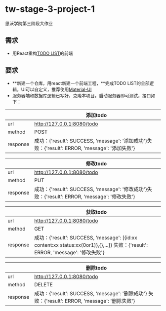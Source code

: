 # tw-stage-3-project-1
思沃学院第三阶段大作业

## 需求
- 用React重构[TODO LIST](https://github.com/LiuKaixinHappy/tw-stage-2-project-1)的前端

## 要求
- **新建一个仓库，用react新建一个前端工程，**完成TODO LIST的全部逻辑，UI可以自定义，推荐使用[Material-UI](https://material-ui.com/getting-started/installation/)
- 服务器端和数据库逻辑已写好，克隆本项目，启动服务器即可测试，接口如下：

||添加todo|
|--|--|
|url|http://127.0.0.1:8080/todo |
|method|POST|
|response|成功：{'result': SUCCESS, 'message': '添加成功'}失败：{'result': ERROR, 'message': '添加失败'}|

||修改todo|
|--|--|
|url|http://127.0.0.1:8080/todo |
|method|PUT|
|response|成功：{'result': SUCCESS, 'message': '修改成功'}失败：{'result': ERROR, 'message': '修改失败'}|

||获取todo|
|--|--|
|url|http://127.0.0.1:8080/todo |
|method|GET|
|response|成功：{'result': SUCCESS, 'message': [{id:xx content:xx status:xx(0or1)},{},...]} 失败：{'result': ERROR, 'message': '修改失败'}|

||删除todo|
|--|--|
|url|http://127.0.0.1:8080/todo |
|method|DELETE|
|response|成功：{'result': SUCCESS, 'message': '删除成功'} 失败：{'result': ERROR, 'message': '删除失败'}|
